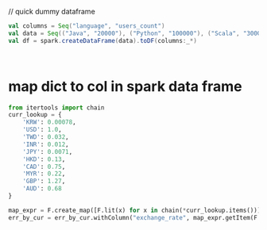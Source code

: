 // quick dummy dataframe
```scala
val columns = Seq("language", "users_count")
val data = Seq(("Java", "20000"), ("Python", "100000"), ("Scala", "3000"))
val df = spark.createDataFrame(data).toDF(columns:_*)
```

```python



```



# map dict to col in spark data frame
```python
from itertools import chain
curr_lookup = {
    'KRW': 0.00078,
    'USD': 1.0, 
    'TWD': 0.032, 
    'INR': 0.012, 
    'JPY': 0.0071, 
    'HKD': 0.13, 
    'CAD': 0.75,
    'MYR': 0.22,
    'GBP': 1.27,
    'AUD': 0.68
}

map_expr = F.create_map([F.lit(x) for x in chain(*curr_lookup.items())])
err_by_cur = err_by_cur.withColumn("exchange_rate", map_expr.getItem(F.col("currency")))

```